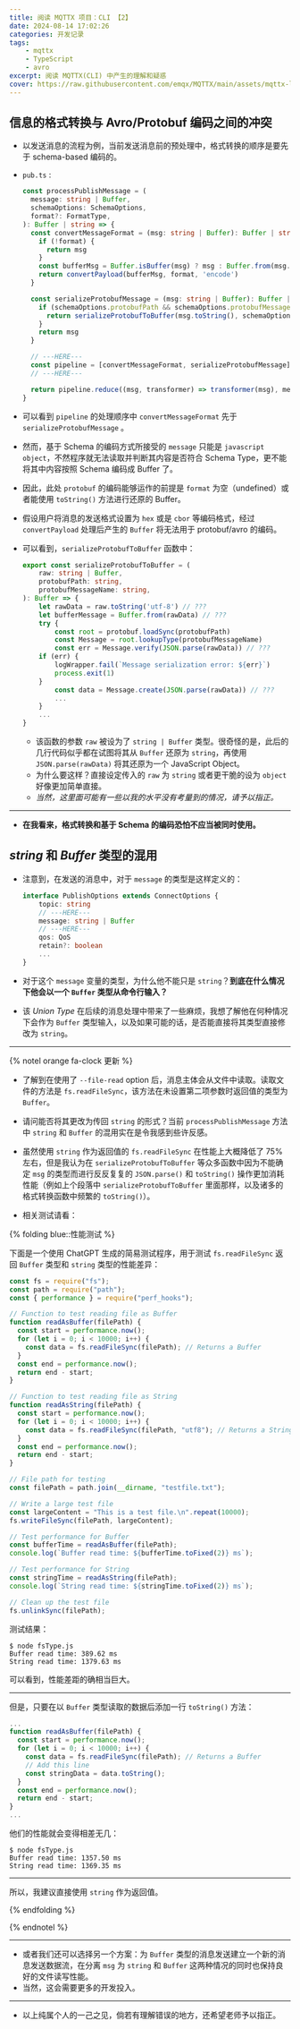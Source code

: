 ```yaml
---
title: 阅读 MQTTX 项目：CLI 【2】
date: 2024-08-14 17:02:26
categories: 开发记录
tags:
    - mqttx
    - TypeScript
    - avro
excerpt: 阅读 MQTTX(CLI) 中产生的理解和疑惑
cover: https://raw.githubusercontent.com/emqx/MQTTX/main/assets/mqttx-logo.png
---
```


## 信息的格式转换与 Avro/Protobuf 编码之间的冲突

-   以发送消息的流程为例，当前发送消息前的预处理中，格式转换的顺序是要先于 schema-based 编码的。

-   `pub.ts` :

    ```TypeScript
    const processPublishMessage = (
      message: string | Buffer,
      schemaOptions: SchemaOptions,
      format?: FormatType,
    ): Buffer | string => {
      const convertMessageFormat = (msg: string | Buffer): Buffer | string => {
        if (!format) {
          return msg
        }
        const bufferMsg = Buffer.isBuffer(msg) ? msg : Buffer.from(msg.toString())
        return convertPayload(bufferMsg, format, 'encode')
      }

      const serializeProtobufMessage = (msg: string | Buffer): Buffer | string => {
        if (schemaOptions.protobufPath && schemaOptions.protobufMessageName) {
          return serializeProtobufToBuffer(msg.toString(), schemaOptions.protobufPath, schemaOptions.protobufMessageName)
        }
        return msg
      }

      // ---HERE---
      const pipeline = [convertMessageFormat, serializeProtobufMessage]
      // ---HERE---

      return pipeline.reduce((msg, transformer) => transformer(msg), message) as Buffer
    }
    ```

-   可以看到 `pipeline` 的处理顺序中 `convertMessageFormat` 先于 `serializeProtobufMessage` 。

-   然而，基于 Schema 的编码方式所接受的 `message` 只能是 `javascript object`，不然程序就无法读取并判断其内容是否符合 Schema Type，更不能将其中内容按照 Schema 编码成 Buffer 了。
-   因此，此处 `protobuf` 的编码能够运作的前提是 `format` 为空（undefined）或者能使用 `toString()` 方法进行还原的 Buffer。

-   假设用户将消息的发送格式设置为 `hex` 或是 `cbor` 等编码格式，经过 `convertPayload` 处理后产生的 `Buffer` 将无法用于 protobuf/avro 的编码。

-   可以看到，`serializeProtobufToBuffer` 函数中：

    ```TypeScript
    export const serializeProtobufToBuffer = (
        raw: string | Buffer,
        protobufPath: string,
        protobufMessageName: string,
    ): Buffer => {
        let rawData = raw.toString('utf-8') // ???
        let bufferMessage = Buffer.from(rawData) // ???
        try {
            const root = protobuf.loadSync(protobufPath)
            const Message = root.lookupType(protobufMessageName)
            const err = Message.verify(JSON.parse(rawData)) // ???
        if (err) {
            logWrapper.fail(`Message serialization error: ${err}`)
            process.exit(1)
        }
            const data = Message.create(JSON.parse(rawData)) // ???
            ...
        }
        ...
    }
    ```

    -   该函数的参数 `raw` 被设为了 `string | Buffer` 类型。很奇怪的是，此后的几行代码似乎都在试图将其从 `Buffer` 还原为 `string`，再使用 `JSON.parse(rawData)` 将其还原为一个 JavaScript Object。
    -   为什么要这样？直接设定传入的 `raw` 为 `string` 或者更干脆的设为 `object` 好像更加简单直接。
    -   _当然，这里面可能有一些以我的水平没有考量到的情况，请予以指正。_

---

-   **在我看来，格式转换和基于 Schema 的编码恐怕不应当被同时使用。**

## _string_ 和 _Buffer_ 类型的混用

-   注意到，在发送的消息中，对于 `message` 的类型是这样定义的：

    ```TypeScript
    interface PublishOptions extends ConnectOptions {
        topic: string
        // ---HERE---
        message: string | Buffer
        // ---HERE---
        qos: QoS
        retain?: boolean
        ...
    }
    ```

-   对于这个 `message` 变量的类型，为什么他不能只是 `string`？**到底在什么情况下他会以一个 `Buffer` 类型从命令行输入？**
-   该 _Union Type_ 在后续的消息处理中带来了一些麻烦，我想了解他在何种情况下会作为 `Buffer` 类型输入，以及如果可能的话，是否能直接将其类型直接修改为 `string`。

---

{% notel orange fa-clock 更新 %}

-   了解到在使用了 `--file-read` option 后，消息主体会从文件中读取。读取文件的方法是 `fs.readFileSync`，该方法在未设置第二项参数时返回值的类型为 `Buffer`。
-   请问能否将其更改为传回 `string` 的形式？当前 `processPublishMessage` 方法中 `string` 和 `Buffer` 的混用实在是令我感到些许反感。

-   虽然使用 `string` 作为返回值的 `fs.readFileSync` 在性能上大概降低了 75% 左右，但是我认为在 `serializeProtobufToBuffer` 等众多函数中因为不能确定 `msg` 的类型而进行反反复复的 `JSON.parse()` 和 `toString()` 操作更加消耗性能（例如上个段落中 `serializeProtobufToBuffer` 里面那样，以及诸多的格式转换函数中频繁的 `toString()`）。

-   相关测试请看：

{% folding blue::性能测试 %}

下面是一个使用 ChatGPT 生成的简易测试程序，用于测试 `fs.readFileSync` 返回 `Buffer` 类型和 `string` 类型的性能差异：

```TypeScript
const fs = require("fs");
const path = require("path");
const { performance } = require("perf_hooks");

// Function to test reading file as Buffer
function readAsBuffer(filePath) {
  const start = performance.now();
  for (let i = 0; i < 10000; i++) {
    const data = fs.readFileSync(filePath); // Returns a Buffer
  }
  const end = performance.now();
  return end - start;
}

// Function to test reading file as String
function readAsString(filePath) {
  const start = performance.now();
  for (let i = 0; i < 10000; i++) {
    const data = fs.readFileSync(filePath, "utf8"); // Returns a String
  }
  const end = performance.now();
  return end - start;
}

// File path for testing
const filePath = path.join(__dirname, "testfile.txt");

// Write a large test file
const largeContent = "This is a test file.\n".repeat(10000);
fs.writeFileSync(filePath, largeContent);

// Test performance for Buffer
const bufferTime = readAsBuffer(filePath);
console.log(`Buffer read time: ${bufferTime.toFixed(2)} ms`);

// Test performance for String
const stringTime = readAsString(filePath);
console.log(`String read time: ${stringTime.toFixed(2)} ms`);

// Clean up the test file
fs.unlinkSync(filePath);
```

测试结果：

```plaintext
$ node fsType.js
Buffer read time: 389.62 ms
String read time: 1379.63 ms
```

可以看到，性能差距的确相当巨大。

---

但是，只要在以 `Buffer` 类型读取的数据后添加一行 `toString()` 方法：

```TypeScript
...
function readAsBuffer(filePath) {
  const start = performance.now();
  for (let i = 0; i < 10000; i++) {
    const data = fs.readFileSync(filePath); // Returns a Buffer
    // Add this line
    const stringData = data.toString();
  }
  const end = performance.now();
  return end - start;
}
...
```

他们的性能就会变得相差无几：

```plaintext
$ node fsType.js
Buffer read time: 1357.50 ms
String read time: 1369.35 ms
```

---

所以，我建议直接使用 `string` 作为返回值。

{% endfolding %}

{% endnotel %}

---

-   或者我们还可以选择另一个方案：为 `Buffer` 类型的消息发送建立一个新的消息发送数据流，在分离 `msg` 为 `string` 和 `Buffer` 这两种情况的同时也保持良好的文件读写性能。
-   当然，这会需要更多的开发投入。

---

-   以上纯属个人的一己之见，倘若有理解错误的地方，还希望老师予以指正。
